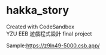 # hakka_story
Created with CodeSandbox  
YZU EEB 遊戲程式設計 final project  
  
Sample:https://z9ln49-5000.csb.app/
